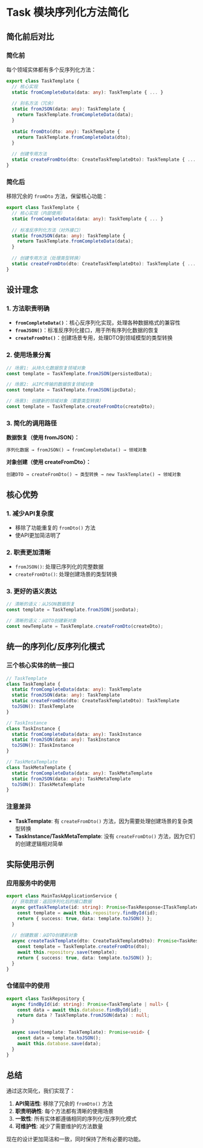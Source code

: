 # Task 模块序列化方法简化

## 简化前后对比

### 简化前

每个领域实体都有多个反序列化方法：

```typescript
export class TaskTemplate {
  // 核心实现
  static fromCompleteData(data: any): TaskTemplate { ... }
  
  // 别名方法（冗余）
  static fromJSON(data: any): TaskTemplate {
    return TaskTemplate.fromCompleteData(data);
  }
  
  static fromDto(dto: any): TaskTemplate {
    return TaskTemplate.fromCompleteData(dto);
  }
  
  // 创建专用方法
  static createFromDto(dto: CreateTaskTemplateDto): TaskTemplate { ... }
}
```

### 简化后

移除冗余的 `fromDto` 方法，保留核心功能：

```typescript
export class TaskTemplate {
  // 核心实现（内部使用）
  static fromCompleteData(data: any): TaskTemplate { ... }
  
  // 标准反序列化方法（对外接口）
  static fromJSON(data: any): TaskTemplate {
    return TaskTemplate.fromCompleteData(data);
  }
  
  // 创建专用方法（处理类型转换）
  static createFromDto(dto: CreateTaskTemplateDto): TaskTemplate { ... }
}
```

## 设计理念

### 1. 方法职责明确

- **`fromCompleteData()`**：核心反序列化实现，处理各种数据格式的兼容性
- **`fromJSON()`**：标准反序列化接口，用于所有序列化数据的恢复
- **`createFromDto()`**：创建场景专用，处理DTO到领域模型的类型转换

### 2. 使用场景分离

```typescript
// 场景1: 从持久化数据恢复领域对象
const template = TaskTemplate.fromJSON(persistedData);

// 场景2: 从IPC传输的数据恢复领域对象  
const template = TaskTemplate.fromJSON(ipcData);

// 场景3: 创建新的领域对象（需要类型转换）
const template = TaskTemplate.createFromDto(createDto);
```

### 3. 简化的调用路径

**数据恢复（使用 fromJSON）：**
```
序列化数据 → fromJSON() → fromCompleteData() → 领域对象
```

**对象创建（使用 createFromDto）：**
```
创建DTO → createFromDto() → 类型转换 → new TaskTemplate() → 领域对象
```

## 核心优势

### 1. 减少API复杂度
- 移除了功能重复的 `fromDto()` 方法
- 使API更加简洁明了

### 2. 职责更加清晰
- `fromJSON()`: 处理已序列化的完整数据
- `createFromDto()`: 处理创建场景的类型转换

### 3. 更好的语义表达
```typescript
// 清晰的语义：从JSON数据恢复
const template = TaskTemplate.fromJSON(jsonData);

// 清晰的语义：从DTO创建新对象
const newTemplate = TaskTemplate.createFromDto(createDto);
```

## 统一的序列化/反序列化模式

### 三个核心实体的统一接口

```typescript
// TaskTemplate
class TaskTemplate {
  static fromCompleteData(data: any): TaskTemplate
  static fromJSON(data: any): TaskTemplate  
  static createFromDto(dto: CreateTaskTemplateDto): TaskTemplate
  toJSON(): ITaskTemplate
}

// TaskInstance  
class TaskInstance {
  static fromCompleteData(data: any): TaskInstance
  static fromJSON(data: any): TaskInstance
  toJSON(): ITaskInstance
}

// TaskMetaTemplate
class TaskMetaTemplate {
  static fromCompleteData(data: any): TaskMetaTemplate
  static fromJSON(data: any): TaskMetaTemplate
  toJSON(): ITaskMetaTemplate
}
```

### 注意差异

- **TaskTemplate**: 有 `createFromDto()` 方法，因为需要处理创建场景的复杂类型转换
- **TaskInstance/TaskMetaTemplate**: 没有 `createFromDto()` 方法，因为它们的创建逻辑相对简单

## 实际使用示例

### 应用服务中的使用

```typescript
export class MainTaskApplicationService {
  // 获取数据：返回序列化后的接口数据
  async getTaskTemplate(id: string): Promise<TaskResponse<ITaskTemplate>> {
    const template = await this.repository.findById(id);
    return { success: true, data: template.toJSON() };
  }
  
  // 创建数据：从DTO创建新对象
  async createTaskTemplate(dto: CreateTaskTemplateDto): Promise<TaskResponse<ITaskTemplate>> {
    const template = TaskTemplate.createFromDto(dto);
    await this.repository.save(template);
    return { success: true, data: template.toJSON() };
  }
}
```

### 仓储层中的使用

```typescript
export class TaskRepository {
  async findById(id: string): Promise<TaskTemplate | null> {
    const data = await this.database.findById(id);
    return data ? TaskTemplate.fromJSON(data) : null;
  }
  
  async save(template: TaskTemplate): Promise<void> {
    const data = template.toJSON();
    await this.database.save(data);
  }
}
```

## 总结

通过这次简化，我们实现了：

1. **API简洁性**: 移除了冗余的 `fromDto()` 方法
2. **职责明确性**: 每个方法都有清晰的使用场景
3. **一致性**: 所有实体都遵循相同的序列化/反序列化模式
4. **可维护性**: 减少了需要维护的方法数量

现在的设计更加简洁和一致，同时保持了所有必要的功能。
